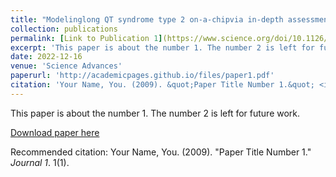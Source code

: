 ```yaml
---
title: "Modelinglong QT syndrome type 2 on-a-chipvia in-depth assessment of isogenic gene-edited 3D cardiac tissues"
collection: publications
permalink: [Link to Publication 1](https://www.science.org/doi/10.1126/sciadv.abq6720)
excerpt: 'This paper is about the number 1. The number 2 is left for future work.'
date: 2022-12-16
venue: 'Science Advances'
paperurl: 'http://academicpages.github.io/files/paper1.pdf'
citation: 'Your Name, You. (2009). &quot;Paper Title Number 1.&quot; <i>Journal 1</i>. 1(1).'
---
```

This paper is about the number 1. The number 2 is left for future work.

[Download paper here](http://academicpages.github.io/files/paper1.pdf)

Recommended citation: Your Name, You. (2009). "Paper Title Number 1." <i>Journal 1</i>. 1(1).
